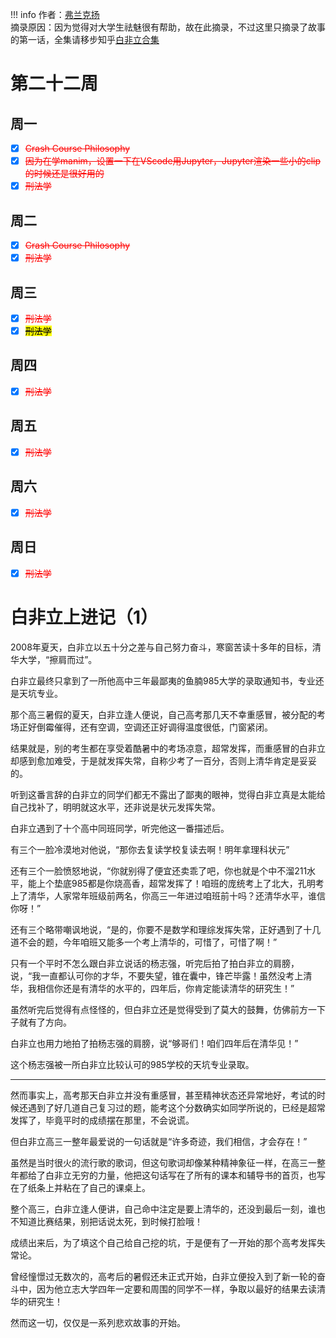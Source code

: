 !!! info 
    作者：[弗兰克扬](https://www.zhihu.com/people/fu-lan-ke-yang)<br>
    摘录原因：因为觉得对大学生祛魅很有帮助，故在此摘录，不过这里只摘录了故事的第一话，全集请移步知乎[白非立合集](https://zhuanlan.zhihu.com/p/91072728)

# 第二十二周
## 周一
- [x] <del style="color:red;">Crash Course Philosophy</del>
- [x] <del style="color:red;">因为在学manim，设置一下在VScode用Jupyter，Jupyter渲染一些小的clip的时候还是很好用的</del> 
- [x] <del style="color:red;">刑法学</del>

## 周二
- [x] <del style="color:red;">Crash Course Philosophy</del>
- [x] <del style="color:red;">刑法学</del>

## 周三
- [x] <del style="color:red;">刑法学</del>
- [x] <del><span style="color:black; background-color:#ffff00;">刑法学</span></del>
  
## 周四
- [x] <del style="color:red;">刑法学</del>

## 周五
- [x] <del style="color:red;">刑法学</del>

## 周六
- [x] <del style="color:red;">刑法学</del>

## 周日
- [x] <del style="color:red;">刑法学</del>

# <strong>白非立上进记（1）</strong>
2008年夏天，白非立以五十分之差与自己努力奋斗，寒窗苦读十多年的目标，清华大学，“擦肩而过”。

白非立最终只拿到了一所他高中三年最鄙夷的鱼腩985大学的录取通知书，专业还是天坑专业。

那个高三暑假的夏天，白非立逢人便说，自己高考那几天不幸重感冒，被分配的考场正好倒霉催得，还有空调，空调还正好调得温度很低，门窗紧闭。

结果就是，别的考生都在享受着酷暑中的考场凉意，超常发挥，而重感冒的白非立却感到愈加难受，于是就发挥失常，自称少考了一百分，否则上清华肯定是妥妥的。

听到这番言辞的白非立的同学们都无不露出了鄙夷的眼神，觉得白非立真是太能给自己找补了，明明就这水平，还非说是状元发挥失常。

白非立遇到了十个高中同班同学，听完他这一番描述后。

有三个一脸冷漠地对他说，“那你去复读学校复读去啊！明年拿理科状元”

还有三个一脸愤怒地说，“你就别得了便宜还卖乖了吧，你也就是个中不溜211水平，能上个垫底985都是你烧高香，超常发挥了！咱班的庞统考上了北大，孔明考上了清华，人家常年班级前两名，你高三一年进过咱班前十吗？还清华水平，谁信你呀！”

还有三个略带嘲讽地说，“是的，你要不是数学和理综发挥失常，正好遇到了十几道不会的题，今年咱班又能多一个考上清华的，可惜了，可惜了啊！”

只有一个平时不怎么跟白非立说话的杨志强，听完后拍了拍白非立的肩膀，说，“我一直都认可你的才华，不要失望，锥在囊中，锋芒毕露！虽然没考上清华，我相信你还是有清华的水平的，四年后，你肯定能读清华的研究生！”

虽然听完后觉得有点怪怪的，但白非立还是觉得受到了莫大的鼓舞，仿佛前方一下子就有了方向。

白非立也用力地拍了拍杨志强的肩膀，说“够哥们！咱们四年后在清华见！”

这个杨志强被一所白非立比较认可的985学校的天坑专业录取。

--------------

然而事实上，高考那天白非立并没有重感冒，甚至精神状态还异常地好，考试的时候还遇到了好几道自己复习过的题，能考这个分数确实如同学所说的，已经是超常发挥了，毕竟平时的成绩摆在那里，不会说谎。

但白非立高三一整年最爱说的一句话就是“许多奇迹，我们相信，才会存在！”

虽然是当时很火的流行歌的歌词，但这句歌词却像某种精神象征一样，在高三一整年都给了白非立无穷的力量，他把这句话写在了所有的课本和辅导书的首页，也写在了纸条上并粘在了自己的课桌上。

整个高三，白非立逢人便讲，自己命中注定是要上清华的，还没到最后一刻，谁也不知道比赛结果，别把话说太死，到时候打脸哦！

成绩出来后，为了填这个自己给自己挖的坑，于是便有了一开始的那个高考发挥失常论。

曾经憧憬过无数次的，高考后的暑假还未正式开始，白非立便投入到了新一轮的奋斗中，因为他立志大学四年一定要和周围的同学不一样，争取以最好的结果去读清华的研究生！

然而这一切，仅仅是一系列悲欢故事的开始。